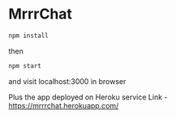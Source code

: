 # MrrrChat

```bash
npm install
```
then
```bash
npm start
```
and visit localhost:3000 in browser

Plus the app deployed on Heroku service
Link - https://mrrrchat.herokuapp.com/
